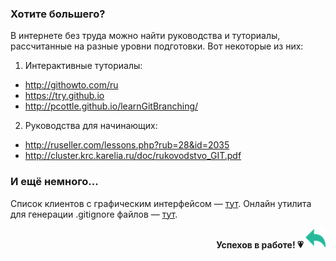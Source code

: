 ### Хотите большего?

В интернете без труда можно найти руководства и туториалы, рассчитанные на разные уровни подготовки. Вот некоторые из них: 

1. Интерактивные туториалы: 
* http://githowto.com/ru
* https://try.github.io
* http://pcottle.github.io/learnGitBranching/
2. Руководства для начинающих: 
* http://ruseller.com/lessons.php?rub=28&id=2035
* http://cluster.krc.karelia.ru/doc/rukovodstvo_GIT.pdf

### И ещё немного...

Список клиентов с графическим интерфейсом — [тут](https://www.git-scm.com/downloads/guis).
Онлайн утилита для генерации .gitignore файлов — [тут](https://www.toptal.com/developers/gitignore).

__<p align = "right">Успехов в работе! :heartpulse: [![back](./assets/arrows1.png)](./readme.md "Назад к содержанию")</p>__ 
